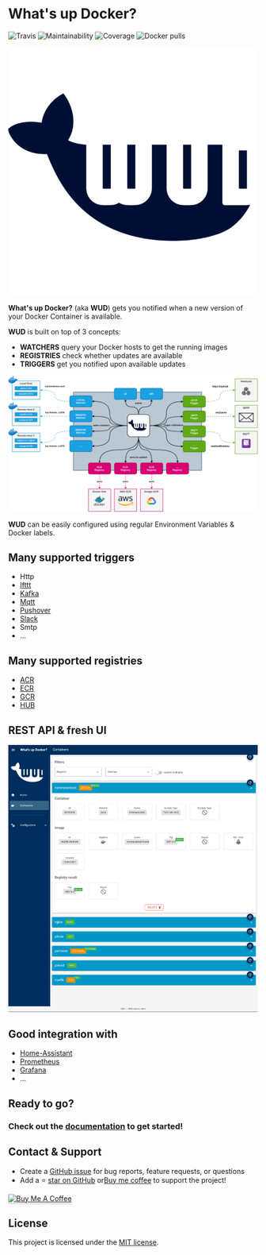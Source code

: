 # What's up Docker?
 
  ![Travis](https://img.shields.io/travis/fmartinou/whats-up-docker/master)
  ![Maintainability](https://img.shields.io/codeclimate/maintainability/fmartinou/whats-up-docker)
  ![Coverage](https://img.shields.io/codeclimate/coverage/fmartinou/whats-up-docker)
  ![Docker pulls](https://img.shields.io/docker/pulls/fmartinou/whats-up-docker)

![](docs/wud_logo_500.png)

**What's up Docker?** (aka **WUD**) gets you notified when a new version of your Docker Container is available.

**WUD** is built on top of 3 concepts:
- **WATCHERS** query your Docker hosts to get the running images
- **REGISTRIES** check whether updates are available
- **TRIGGERS** get you notified upon available updates

![image](docs/introduction/wud_arch.png)

**WUD** can be easily configured using regular Environment Variables & Docker labels.

## Many supported triggers
- Http
- [Ifttt](https://ifttt.com/)
- [Kafka](https://kafka.apache.org/)
- [Mqtt](https://mqtt.org/)
- [Pushover](https://pushover.net/)
- [Slack](https://slack.com/)
- Smtp
- ...

## Many supported registries
- [ACR](https://azure.microsoft.com/services/container-registry/)
- [ECR](https://aws.amazon.com/ecr/)
- [GCR](https://cloud.google.com/container-registry/)
- [HUB](http://hub.docker.com/)

## REST API & fresh UI
![image](docs/ui/ui.png)

## Good integration with
- [Home-Assistant](https://www.home-assistant.io/)
- [Prometheus](https://prometheus.io/)
- [Grafana](https://grafana.com/)
- ...

## Ready to go?
### Check out the [documentation](https://fmartinou.github.io/whats-up-docker/) to get started!

## Contact & Support
- Create a [GitHub issue](https://github.com/fmartinou/whats-up-docker/issues) for bug reports, feature requests, or questions
- Add a ⭐️ [star on GitHub](https://github.com/fmartinou/whats-up-docker) or[Buy me coffee](https://www.buymeacoffee.com/61rUNMm) to support the project!

<a href="https://www.buymeacoffee.com/61rUNMm" target="_blank"><img src="https://www.buymeacoffee.com/assets/img/custom_images/orange_img.png" alt="Buy Me A Coffee" style="height: 41px !important;width: 174px !important;box-shadow: 0px 3px 2px 0px rgba(190, 190, 190, 0.5) !important;-webkit-box-shadow: 0px 3px 2px 0px rgba(190, 190, 190, 0.5) !important;" ></a>

## License
This project is licensed under the [MIT license](https://github.com/fmartinou/whats-up-docker/blob/master/LICENSE).

